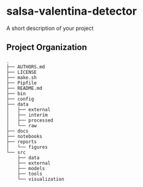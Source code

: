salsa-valentina-detector
==============================

A short description of your project

Project Organization
--------------------

    .
    ├── AUTHORS.md
    ├── LICENSE
    ├── make.sh
    ├── Pipfile
    ├── README.md
    ├── bin
    ├── config
    ├── data
    │   ├── external
    │   ├── interim
    │   ├── processed
    │   └── raw
    ├── docs
    ├── notebooks
    ├── reports
    │   └── figures
    └── src
        ├── data
        ├── external
        ├── models
        ├── tools
        └── visualization
